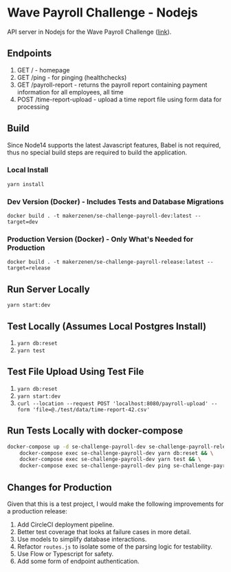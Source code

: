 # Wave Payroll Challenge - Nodejs

API server in Nodejs for the Wave Payroll Challenge ([link](https://github.com/wvchallenges/se-challenge-payroll)).

## Endpoints

1. GET / - homepage
2. GET /ping - for pinging (healthchecks)
3. GET /payroll-report - returns the payroll report containing payment information for all employees, all time
4. POST /time-report-upload - upload a time report file using form data for processing

## Build

Since Node14 supports the latest Javascript features, Babel is not required, thus no special build steps are required to build the application.

### Local Install

`yarn install`

### Dev Version (Docker) - Includes Tests and Database Migrations

`docker build . -t makerzenen/se-challenge-payroll-dev:latest --target=dev`

### Production Version (Docker) - Only What's Needed for Production

`docker build . -t makerzenen/se-challenge-payroll-release:latest --target=release`

## Run Server Locally

`yarn start:dev`

## Test Locally (Assumes Local Postgres Install)

1. `yarn db:reset`
2. `yarn test`

## Test File Upload Using Test File

1. `yarn db:reset`
2. `yarn start:dev`
3. `curl --location --request POST 'localhost:8080/payroll-upload' --form 'file=@./test/data/time-report-42.csv'`

## Run Tests Locally with docker-compose

```bash
docker-compose up -d se-challenge-payroll-dev se-challenge-payroll-release database && \
    docker-compose exec se-challenge-payroll-dev yarn db:reset && \
    docker-compose exec se-challenge-payroll-dev yarn test && \
    docker-compose exec se-challenge-payroll-dev ping se-challenge-payroll-release
```

## Changes for Production

Given that this is a test project, I would make the following improvements for a production release:

1. Add CircleCI deployment pipeline.
2. Better test coverage that looks at failure cases in more detail.
3. Use models to simplify database interactions.
4. Refactor `routes.js` to isolate some of the parsing logic for testability.
5. Use Flow or Typescript for safety.
6. Add some form of endpoint authentication.
